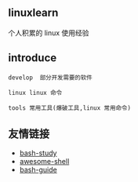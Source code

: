 linuxlearn
----

个人积累的 linux 使用经验


introduce
----

    develop  部分开发需要的软件
    
    linux linux 命令
    
    tools 常用工具(爆破工具,linux 常用命令)




友情链接
----

- [bash-study](https://github.com/zhangyouliang/bash-study)
- [awesome-shell](https://github.com/alebcay/awesome-shell/blob/master/README_ZH-CN.md)
- [bash-guide](https://github.com/Idnan/bash-guide)